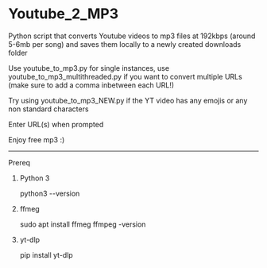 # Youtube_2_MP3
Python script that converts Youtube videos to mp3 files at 192kbps (around 5-6mb per song) and saves them locally to a newly created downloads folder



Use youtube_to_mp3.py for single instances, use youtube_to_mp3_multithreaded.py if you want to convert multiple URLs (make sure to add a comma inbetween each URL!)

Try using youtube_to_mp3_NEW.py if the YT video has any emojis or any non standard characters

Enter URL(s) when prompted

Enjoy free mp3 :)

*********************************************************************************************************************************************************************

Prereq

1. Python 3

   python3 --version

   
2. ffmeg

   sudo apt install ffmeg
   ffmpeg -version


4. yt-dlp

    pip install yt-dlp

